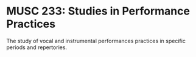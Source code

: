 # MUSC 233: Studies in Performance Practices

The study of vocal and instrumental performances practices in specific periods and repertories.